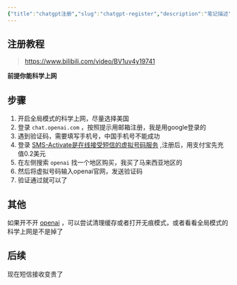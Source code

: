 ```yaml
---
{"title":"chatgpt注册","slug":"chatgpt-register","description":"笔记描述","author":"six","created":"2023-02-11","updated":"2023-09-02","cover":"https://picsum.photos/720/400","tags":["dev","chatgpt"],"categories":["tools"],"dg-publish":true,"permalink":"/tools/chatgpt-register/","dgPassFrontmatter":true}
---
```



## 注册教程

> https://www.bilibili.com/video/BV1uv4y19741

**前提你能科学上网**

## 步骤

1. 开启全局模式的科学上网，尽量选择美国
2. 登录 `chat.openai.com` ，按照提示用邮箱注册，我是用google登录的
3. 遇到验证码，需要填写手机号，中国手机号不能成功
4. 登录 [SMS-Activate是在线接受短信的虚拟号码服务](https://sms-activate.org/#) ,注册后，用支付宝先充值0.2美元
5. 在左侧搜索 `openai` 找一个地区购买，我买了马来西亚地区的
6. 然后将虚拟号码输入openai官网，发送验证码
7. 验证通过就可以了

## 其他

如果开不开 [openai](https://chat.openai.com/) ，可以尝试清理缓存或者打开无痕模式，或者看看全局模式的科学上网是不是掉了

## 后续

现在短信接收变贵了